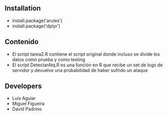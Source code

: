 ## Installation
- install.package('arules')
- install.package('dplyr')

## Contenido
- El script tarea2.R contiene el script original donde incluso se divide los datos como prueba y como testing
- El script DetectarAtq.R es una función en R que recibe un set de logs de servidor y devuelve una probabilidad de haber sufrido un ataque

## Developers
- Luis Aguiar
- Miguel Figueira
- David Padrino